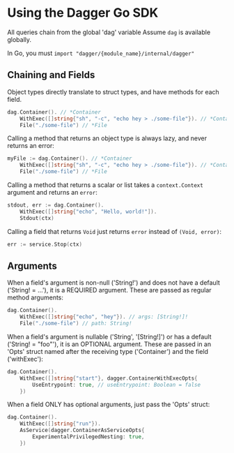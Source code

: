 # Using the Dagger Go SDK

All queries chain from the global 'dag' variable
Assume `dag` is available globally.

In Go, you must `import "dagger/{module_name}/internal/dagger"`

## Chaining and Fields

Object types directly translate to struct types, and have methods for each field.

```go
dag.Container(). // *Container
    WithExec([]string{"sh", "-c", "echo hey > ./some-file"}). // *Container
    File("./some-file") // *File
```

Calling a method that returns an object type is always lazy, and never returns
an error:

```go
myFile := dag.Container(). // *Container
    WithExec([]string{"sh", "-c", "echo hey > ./some-file"}). // *Container
    File("./some-file") // *File
```

Calling a method that returns a scalar or list takes a `context.Context`
argument and returns an `error`:

```go
stdout, err := dag.Container().
    WithExec([]string{"echo", "Hello, world!"]).
    Stdout(ctx)
```

Calling a field that returns `Void` just returns `error` instead of `(Void, error)`:

```go
err := service.Stop(ctx)
```

## Arguments

When a field's argument is non-null ('String!') and does not have a default
('String! = ...'), it is a REQUIRED argument. These are passed as regular
method arguments:

```go
dag.Container().
    WithExec([]string{"echo", "hey"}). // args: [String!]!
    File("./some-file") // path: String!
```

When a field's argument is nullable ('String', '[String!]') or has a default
('String! = "foo"'), it is an OPTIONAL argument. These are passed in an 'Opts'
struct named after the receiving type ('Container') and the field ('withExec'):

```go
dag.Container().
    WithExec([]string{"start"}, dagger.ContainerWithExecOpts{
        UseEntrypoint: true, // useEntrypoint: Boolean = false
    })
```

When a field ONLY has optional arguments, just pass the 'Opts' struct:

```go
dag.Container().
    WithExec([]string{"run"}).
    AsService(dagger.ContainerAsServiceOpts{
        ExperimentalPrivilegedNesting: true,
    })
```
